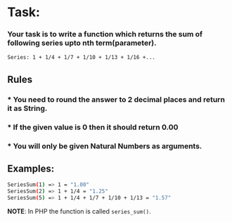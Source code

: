 # Task:

### Your task is to write a function which returns the sum of following series upto nth term(parameter).
```bash
Series: 1 + 1/4 + 1/7 + 1/10 + 1/13 + 1/16 +...
```

## Rules
### * You need to round the answer to 2 decimal places and return it as String.

### * If the given value is 0 then it should return 0.00

### * You will only be given Natural Numbers as arguments.

## Examples:

```bash
SeriesSum(1) => 1 = "1.00"
SeriesSum(2) => 1 + 1/4 = "1.25"
SeriesSum(5) => 1 + 1/4 + 1/7 + 1/10 + 1/13 = "1.57"
```

**NOTE**: In PHP the function is called `series_sum()`.
